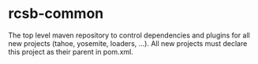 # rcsb-common
The top level maven repository to control dependencies and plugins for all new projects (tahoe, yosemite, loaders, ...). All new projects must declare this project as their parent in pom.xml.
